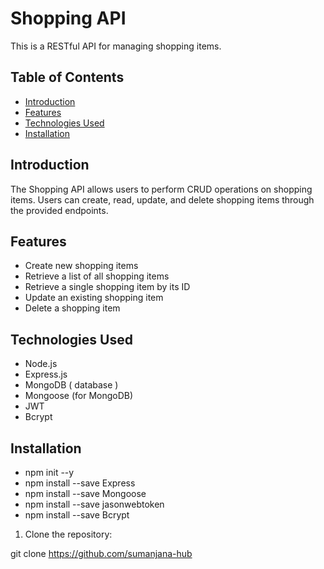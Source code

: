 # Shopping API

This is a RESTful API for managing shopping items.

## Table of Contents

- [Introduction](#introduction)
- [Features](#features)
- [Technologies Used](#technologies-used)
- [Installation](#installation)


## Introduction

The Shopping API allows users to perform CRUD operations on shopping items. Users can create, read, update, and delete shopping items through the provided endpoints.

## Features

- Create new shopping items
- Retrieve a list of all shopping items
- Retrieve a single shopping item by its ID
- Update an existing shopping item
- Delete a shopping item

## Technologies Used

- Node.js
- Express.js
- MongoDB ( database )
- Mongoose (for MongoDB)
- JWT
- Bcrypt

## Installation
- npm init --y
- npm install --save Express
- npm install --save Mongoose
- npm install --save jasonwebtoken
- npm install --save Bcrypt


1. Clone the repository:

git clone https://github.com/sumanjana-hub
